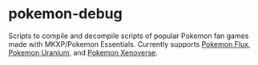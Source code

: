 # pokemon-debug

Scripts to compile and decompile scripts of popular Pokemon fan games made with MKXP/Pokemon Essentials. Currently supports [Pokemon Flux](flux), [Pokemon Uranium](uranium), and [Pokemon Xenoverse](xenoverse).
